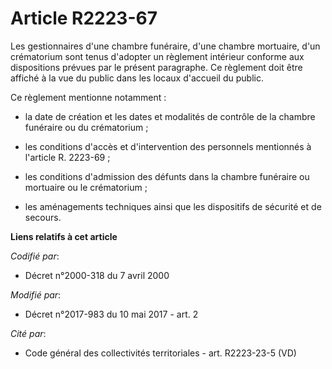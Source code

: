 # Article R2223-67

Les gestionnaires d'une chambre funéraire, d'une chambre mortuaire, d'un crématorium sont tenus d'adopter un règlement
intérieur conforme aux dispositions prévues par le présent paragraphe. Ce règlement doit être affiché à la vue du public dans
les locaux d'accueil du public.

Ce règlement mentionne notamment :

- la date de création et les dates et modalités de contrôle de la chambre funéraire ou du crématorium ;

- les conditions d'accès et d'intervention des personnels mentionnés à l'article R. 2223-69 ;

- les conditions d'admission des défunts dans la chambre funéraire ou mortuaire ou le crématorium ;

- les aménagements techniques ainsi que les dispositifs de sécurité et de secours.

**Liens relatifs à cet article**

_Codifié par_:

  - Décret n°2000-318 du 7 avril 2000

_Modifié par_:

  - Décret n°2017-983 du 10 mai 2017 - art. 2

_Cité par_:

  - Code général des collectivités territoriales - art. R2223-23-5 (VD)
